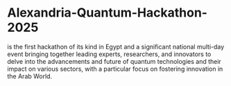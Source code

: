 # Alexandria-Quantum-Hackathon-2025
 is the first hackathon of its kind in Egypt and a significant national multi-day event bringing together leading experts, researchers, and innovators to delve into the advancements and future of quantum technologies and their impact on various sectors, with a particular focus on fostering innovation in the Arab World. 
